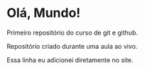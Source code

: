 # Olá, Mundo!
 Primeiro repositório do curso de git e github.

 Repositório criado durante uma aula ao vivo.

Essa linha eu adicionei diretamente no site. 


